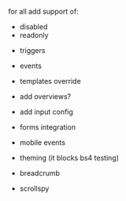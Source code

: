 for all add support of:
- disabled
- readonly


+ triggers
+ events
+ templates override
+ add overviews?
+ add input config
+ forms integration
+ mobile events
+ theming (it blocks bs4 testing)

+ breadcrumb
+ scrollspy
